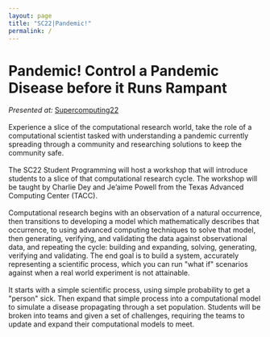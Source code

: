 ```yaml
---
layout: page
title: "SC22|Pandemic!"
permalink: /
---
```


# Pandemic! Control a Pandemic Disease before it Runs Rampant

  _Presented at:_ [Supercomputing22](https://sc22.supercomputing.org/presentation/?id=misc102&sess=sess302)
  <br><br>
  Experience a slice of the computational research world, take the role of a computational scientist tasked with understanding 
  a pandemic currently spreading through a community and researching solutions to keep the community safe.
  <br><br>
  The SC22 Student Programming will host a workshop that will introduce students to a slice of that computational research cycle. 
  The workshop will be taught by Charlie Dey and Je’aime Powell from the Texas Advanced Computing Center (TACC).
  <br><br>
  Computational research begins with an observation of a natural occurrence, then transitions to developing a model which 
  mathematically describes that occurrence, to using advanced computing techniques to solve that model, then generating, 
  verifying, and validating the data against observational data, and repeating the cycle: building and expanding, solving, 
  generating, verifying and validating. The end goal is to build a system, accurately representing a scientific process, 
  which you can run "what if" scenarios against when a real world experiment is not attainable.
  <br><br>
  It starts with a simple scientific process, using simple probability to get a "person" sick. Then expand that simple process 
  into a computational model to simulate a disease propagating through a set population. Students will be broken into teams 
  and given a set of challenges, requiring the teams to update and expand their computational models to meet.


